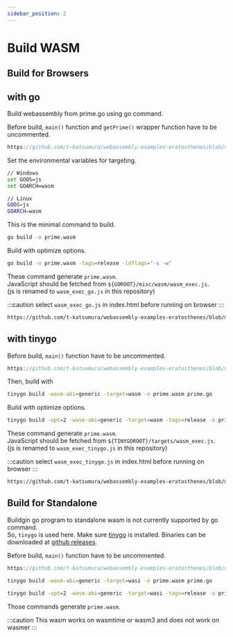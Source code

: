 ```yaml
---
sidebar_position: 2
---
```


# Build WASM

## Build for Browsers

## with go

Build webassembly from prime.go using go command.

Before build, `main()` function and `getPrime()` wrapper function have to be uncommented.

```go reference
https://github.com/t-katsumura/webassembly-examples-eratosthenes/blob/main/go/prime.go#L75-L87
```

Set the environmental variables for targeting.

```bash title="set target"
// Windows
set GOOS=js
set GOARCH=wasm

// Linux
GOOS=js
GOARCH=wasm
```

This is the minimal command to build.

```bash title="minimal build command"
go build -o prime.wasm
```

Build with optimize options.

```bash title="build with optimize options"
go build -o prime.wasm -tags=release -ldflags="-s -w"
```

These command generate `prime.wasm`.  
JavaScript should be fetched from `${GOROOT}/misc/wasm/wasm_exec.js`.  
(js is renamed to `wasm_exec_go.js` in this repository)

:::caution
select `wasm_exec_go.js` in index.html before running on browser
:::

```html reference
https://github.com/t-katsumura/webassembly-examples-eratosthenes/blob/main/go/index.html#L108
```

## with tinygo

Before build, `main()` function have to be uncommented.

```go reference
https://github.com/t-katsumura/webassembly-examples-eratosthenes/blob/main/go/prime.go#L92-L94
```

Then, build with

```bash title="minimal build command"
tinygo build -wasm-abi=generic -target=wasm -o prime.wasm prime.go
```

Build with optimize options.

```bash title="build with optimize options"
tinygo build -opt=2 -wasm-abi=generic -target=wasm -tags=release -o prime.wasm prime.go
```

These command generate `prime.wasm`.  
JavaScript should be fetched from `${TINYGOROOT}/targets/wasm_exec.js`.  
(js is renamed to `wasm_exec_tinygo.js` in this repository)

:::caution
select `wasm_exec_tinygo.js` in index.html before running on browser
:::

```html reference
https://github.com/t-katsumura/webassembly-examples-eratosthenes/blob/main/go/index.html#L109
```

## Build for Standalone

Buildgin go program to standalone wasm is not currently supported by go command.  
So, `tinygo` is used here.
Make sure [tinygo](https://tinygo.org/) is installed. Binaries can be downloaded at [github releases](https://github.com/tinygo-org/tinygo/releases).

Before build, `main()` function have to be uncommented.

```go reference
https://github.com/t-katsumura/webassembly-examples-eratosthenes/blob/main/go/prime.go#L92-L94
```

```bash title="build with minimal"
tinygo build -wasm-abi=generic -target=wasi -o prime.wasm prime.go
```

```bash title="build with optimize options"
tinygo build -opt=2 -wasm-abi=generic -target=wasi -tags=release -o prime.wasm prime.go
```

Those commands generate `prime.wasm`.  

:::caution
This wasm works on wasmtime or wasm3 and does not work on wasmer
:::